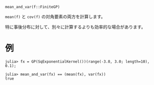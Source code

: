```
mean_and_var(f::FiniteGP)
```

`mean(f)` と `cov(f)` の対角要素の両方を計算します。

特に事後分布に対して、別々に計算するよりも効率的な場合があります。

# 例

```jldoctest
julia> fx = GP(SqExponentialKernel())(range(-3.0, 3.0; length=10), 0.1);

julia> mean_and_var(fx) == (mean(fx), var(fx))
true
```
